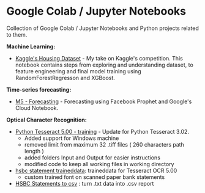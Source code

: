 Google Colab / Jupyter Notebooks 
==============================
Collection of Google Colab / Jupyter Notebooks and Python projects related to them.

**Machine Learning:** 
 - [Kaggle's Housing Dataset](https://github.com/hmelino/Notebooks/blob/master/HousePrices_V2.ipynb) - My take on Kaggle's competition. This notebook contains steps from exploring and understanding dataset, to feature engineering and final model training using RandomForestRegresson and XGBoost.

**Time-series forecasting:**
 - [M5 - Forecasting](https://github.com/hmelino/Notebooks/blob/master/M5_Forecasting.ipynb) - Forecasting using Facebook Prophet and Google's Cloud Notebook.

**Optical Character Recognition:**
- [Python Tesseract 5.00 - training](https://github.com/hmelino/python-tesseract-5.00-training) - Update for Python Tesseract 3.02. 
	- Added support for Windows machine
	- removed limit from maximum 32 .tiff files ( 260 characters path length )
	- added folders Input and Output  for easier instructions
	- modified code to keep all working files in working directory 
- [hsbc statement traineddata](https://github.com/hmelino/hsbc--traineddata): traineddata for Tesseract OCR 5.00
	- custom trained font on scanned paper bank statements 
- [ HSBC Statements to csv](https://github.com/hmelino/HSBCStatements) : turn .txt data into .csv report
 


 
